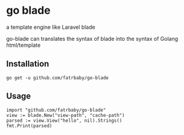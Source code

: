 # go blade

 a template engine like Laravel blade
 
 go-blade can translates the syntax of blade into the syntax of Golang html/template

## Installation

```
go get -u github.com/fatrbaby/go-blade
```

## Usage
```$xslt
import "github.com/fatrbaby/go-blade"
view := blade.New("view-path", "cache-path")
parsed := view.View("hello", nil).Strings()
fmt.Print(parsed)
```